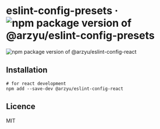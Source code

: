 # eslint-config-presets · ![npm package version of @arzyu/eslint-config-presets](https://img.shields.io/npm/v/@arzyu/eslint-config-presets?style=flat-square)

 ![npm package version of @arzyu/eslint-config-react](https://img.shields.io/npm/v/@arzyu/eslint-config-react?label=%40arzyu%2Feslint-config-react)

## Installation

```shell
# for react development
npm add --save-dev @arzyu/eslint-config-react
```

## Licence

MIT
